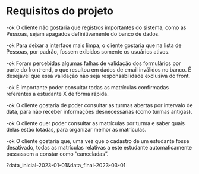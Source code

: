 # Requisitos do projeto

-ok O cliente não gostaria que registros importantes do sistema, como as Pessoas, sejam apagados definitivamente do banco de dados.

-ok Para deixar a interface mais limpa, o cliente gostaria que na lista de Pessoas, por padrão, fossem exibidos somente os usuários ativos.

-ok Foram percebidas algumas falhas de validação dos formulários por parte do front-end, o que resultou em dados de email inválidos no banco. É desejável que essa validação não seja responsabilidade exclusiva do front.

-ok É importante poder consultar todas as matrículas confirmadas referentes a estudante X de forma rápida.

-ok O cliente gostaria de poder consultar as turmas abertas por intervalo de data, para não receber informações desnecessárias (como turmas antigas).

-ok O cliente quer poder consultar as matrículas por turma e saber quais delas estão lotadas, para organizar melhor as matrículas.

-ok O cliente gostaria que, uma vez que o cadastro de um estudante fosse desativado, todas as matrículas relativas a este estudante automaticamente passassem a constar como “canceladas”.


?data_inicial-2023-01-01&data_final-2023-03-01